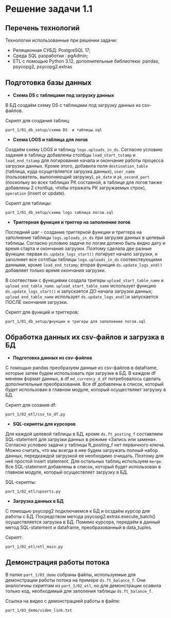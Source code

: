 # Решение задачи 1.1

## Перечень технологий
Технологии использованные при решении задачи:
- Реляционная СУБД: PostgreSQL 17;
- Среда SQL разработки : pgAdmin; 
- ETL c помощью Python 3.12, дополнительные библиотеки: pandas, psycopg2, psycopg2.extras

## Подготовка базы данных

- **Схема DS с таблицами под загрузку данных**

В БД создаём схему DS с таблицами под загрузку данных из csv-файлов. 

Скрипт для создания таблиц:

`part_1/01_db_setup/схема DS  и таблицы.sql`


- **Схема LOGS и таблица для логов**

Создаём схему  LOGS и таблицу `logs.uploads_in_ds`. Согласно условию задания в таблицу добавлены столбцы `load_start_tstamp` и `load_end_tstamp` для логирования начала и окончание работы процесса загрузки данных.
Кроме этого, добавила поля `destination_table` (таблица, куда осущетвляется загрузка данных), `user_name` (пользователь, выполняющий загрузку), `pk_date` и `pk_second_part` (поскольку во всех таблицах РК составной, 
в таблице для логов также добавлены 2 столбца, чтобы отражать РК загружаемых строк), `operation` (insert or update). 

Скрипт для таблицы:

`part_1/01_db_setup/схема logs таблица логов.sql`


- **Триггерная функция и триггер на заполнение логов**

Последний шаг - создание триггерной функции и триггера на заполнение таблицы `logs.uploads_in_ds` при загрузке данных в целевый таблицы. Согласно условию задачи по логам должно быть видно дату и время старта и окончания загрузки.
Поэтому сделала две разные функции: первая `ds.update_logs_start()` логирует начало загрузки, и заполняет все сотлбцы таблицы `logs.uploads_in_ds` соотвествующими данными, кроме `load_end_tstamp`; вторая функция `ds.update_logs_end() `
добавляет только время окончания загрузки.

В соотвествии с функциями создала тригеры `upload_start_table_name` и `upload_end_table_name`. `upload_start_table_name` использует функцию `ds.update_logs_start()` и запускается ДО начала загрузки данных; `upload_end_table_name` использует
`ds.update_logs_end()`и запускается ПОСЛЕ окончания загрузки.

Скрипт для функций и триггеров:

`part_1/01_db_setup/фнукции и тригеры для заполнение логов.sql`

## Обработка данных их csv-файлов и загрузка в БД

- **Подготовка данных из csv-файлов**

С помощью pandas преобразуем данные из csv-файлов в dataframe, которые затем будем использовать при загрузке в БД. В каждом df меняем формат данных, в df `md_currency_d_df` потребовалось сделать дополнительные преобразования.
Все df добавлены в список, который будет использован в главном модуле, который осуществляет загрузку в БД.

Скрипт для созания df:

`part_1/02_etl/csv_to_df.py`


- **SQL-cкрипты для курсоров**

Для каждой целевой таблицы в БД, кроме `ds.ft_posting_f` составляем SQL-statement для загрузки данных в режиме «Запись или замена». Согласно условию задачи у таблицы ft_posting_f нет первичного ключа. 
Можно считать, что мы всегда в нее будем загружать полный набор данных, передкаждой загрузкой ее необходимо очищать. Поэтому для неё простой insert statement. Для остальных таблиц используем `merge`.
Все SQL-statement добавлены в список, который будет использован в главном модуле, который осуществляет загрузку в БД.

SQL-cкрипты:

`part_1/02_etl/upserts.py`


- **Загрузка данных в БД**

С помощью psycopg2 подключаемся к БД и  осздаём курсор для работы с БД. Посредством метода psycopg2.extras.execute_batch() осуществляется загрузка в БД. Помимо курсора, передаём в данный метод SQL-statement и dataframe, преобразованный в data_tuples.

Скрипт:

`part_1/02_etl/etl_main.py`

## Демонстрация работы потока

В папке `part_1/03_demo` собраны файлы, используемые для демонстрации работы потока на примере `ds.ft_balance_f`. Они аналогичны скриптам из `part_1/02_etl`, но для демонстрации осавила только код, необходимый для заполения таблицы `ds.ft_balance_f`.

Ссылка на видео с демонстрацией работы в файле:

`part_1/03_demo/video_link.txt`











